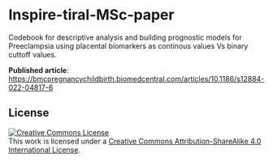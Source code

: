 # Inspire-tiral-MSc-paper

Codebook for descriptive analysis and building prognostic models for Preeclampsia using placental biomarkers as continous values Vs binary cuttoff values.

**Published article**: https://bmcpregnancychildbirth.biomedcentral.com/articles/10.1186/s12884-022-04817-6

## License

<a rel="license" href="http://creativecommons.org/licenses/by-sa/4.0/"><img alt="Creative Commons License" style="border-width:0" src="https://i.creativecommons.org/l/by-sa/4.0/88x31.png" /></a><br />This work is licensed under a <a rel="license" href="http://creativecommons.org/licenses/by-sa/4.0/">Creative Commons Attribution-ShareAlike 4.0 International License</a>.
